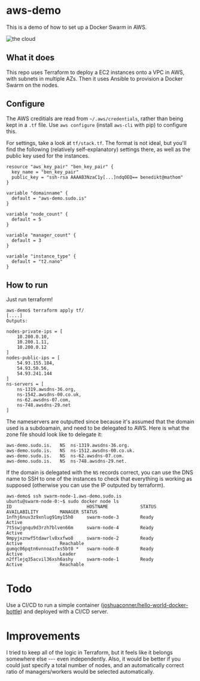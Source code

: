 # aws-demo

This is a demo of how to set up a Docker Swarm in AWS.

![the cloud](http://s2.quickmeme.com/img/a7/a736c13ea9c5ad4687ceaf214c95ba2b61c41805e1e5a73877f5fd6924abd6dc.jpg)

## What it does

This repo uses Terraform to deploy a EC2 instances onto a VPC in AWS, with subnets in multiple AZs. Then it uses Ansible to provision a Docker Swarm on the nodes.

## Configure

The AWS creditials are read from `~/.aws/credentials`, rather than being kept in a `.tf` file. Use `aws configure` (install `aws-cli` with pip) to configure this.

For settings, take a look at `tf/stack.tf`. The format is not ideal, but you'll find the following (relatively self-explanatory) settings there, as well as the public key used for the instances.

```hcl
resource "aws_key_pair" "ben_key_pair" {
  key_name = "ben_key_pair"
  public_key = "ssh-rsa AAAAB3NzaC1y[...]ndqOEQ== benedikt@mathom"
}

variable "domainname" {
  default = "aws-demo.sudo.is"
}

variable "node_count" {
  default = 5
}

variable "manager_count" {
  default = 3
}

variable "instance_type" {
  default = "t2.nano"
}
```

## How to run

Just run terraform!

```shell
aws-demo$ terraform apply tf/
[....]
Outputs:

nodes-private-ips = [
    10.200.0.10,
    10.200.1.11,
    10.200.0.12
]
nodes-public-ips = [
    54.93.155.184,
    54.93.50.56,
    54.93.241.144
]
ns-servers = [
    ns-1319.awsdns-36.org,
    ns-1542.awsdns-00.co.uk,
    ns-62.awsdns-07.com,
    ns-748.awsdns-29.net
]
```

The nameservers are outputted since because it's assumed that the domain used is a subdoamain, and need to be delegated to AWS. Here is what the zone file should look like to delegate it:

```bind
aws-demo.sudo.is.	NS	ns-1319.awsdns-36.org.
aws-demo.sudo.is.	NS	ns-1512.awsdns-00.co.uk.
aws-demo.sudo.is.	NS	ns-62.awsdns-07.com.
aws-demo.sudo.is.	NS	ns-748.awsdns-29.net.
```

If the domain is delegated with the `NS` records correct, you can use the DNS name to SSH to one of the instances to check that everything is working as supposed (otherwise you can use the IP outputed by terraform).

```shell
aws-demo$ ssh swarm-node-1.aws-demo.sudo.is
ubuntu@swarm-node-0:~$ sudo docker node ls
ID                            HOSTNAME            STATUS              AVAILABILITY        MANAGER STATUS
1nfhj6nuv3z9xnlug91my15h0     swarm-node-3        Ready               Active
7t5swjgnqu9d3rzh7blven66m     swarm-node-4        Ready               Active
9mpyjxznwf5tdawrlv8xxfwo8     swarm-node-2        Ready               Active              Reachable
gumqc06pqtn6vnnoa1fxs5bt0 *   swarm-node-0        Ready               Active              Leader
n2fflejq35acvil36xsh6ashy     swarm-node-1        Ready               Active              Reachable
```

# Todo

Use a CI/CD to run a simple container ([joshuaconner/hello-world-docker-bottle](https://github.com/joshuaconner/hello-world-docker-bottle)) and deployed with a CI/CD server.

# Improvements

I tried to keep all of the logic in Terraform, but it feels like it belongs somewhere else --- even independently. Also, it would be better if you could just specify a total number of nodes, and an automatically correct ratio of managers/workers would be selected automatically.
